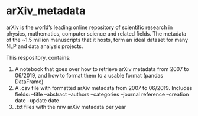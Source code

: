 # arXiv_metadata

arXiv is the world’s leading online repository of scientific research in physics, mathematics, computer science and related fields. The metadata of the ~1.5 million manuscripts that it hosts, form an ideal dataset for many NLP and data analysis projects.  

This respository, contains:  

1) A notebook that goes over how to retrieve arXiv metadata from 2007 to 06/2019, and how to format them to a usable format (pandas DataFrame)
2) A .csv file with formatted arXiv metadata from 2007 to 06/2019. Includes fields:
–title
–abstract
–authors
–categories
–journal reference
–creation date
–update date
3) .txt files with the raw arXiv metadata per year


